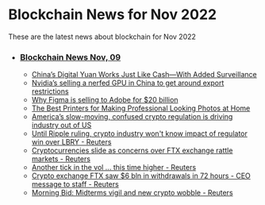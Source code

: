 # Blockchain News for Nov 2022
These are the latest news about blockchain for Nov 2022
- ### [Blockchain News Nov, 09](./09)
    - [China’s Digital Yuan Works Just Like Cash—With Added Surveillance](https://www.wired.com/story/chinas-digital-yuan-ecny-works-just-like-cash-surveillance/) 
    - [Nvidia’s selling a nerfed GPU in China to get around export restrictions](https://www.theverge.com/2022/11/8/23447886/nvidia-a800-china-chip-ai-research-slowed-down-restrictions) 
    - [Why Figma is selling to Adobe for $20 billion](https://www.theverge.com/2022/11/8/23445821/figma-adobe-acquisition-design-vr-ai-meta) 
    - [The Best Printers for Making Professional Looking Photos at Home](https://gizmodo.com/best-photo-printers-budget-pro-epson-canon-kodak-zink-1849753496) 
    - [America’s slow-moving, confused crypto regulation is driving industry out of US](https://arstechnica.com/tech-policy/2022/11/americas-slow-moving-confused-crypto-regulation-is-driving-industry-out-of-us/) 
    - [Until Ripple ruling, crypto industry won't know impact of regulator win over LBRY - Reuters](https://www.reuters.com/legal/transactional/until-ripple-ruling-crypto-industry-wont-know-impact-regulator-win-over-lbry-2022-11-08/) 
    - [Cryptocurrencies slide as concerns over FTX exchange rattle markets - Reuters](https://www.reuters.com/markets/currencies/cryptocurrencies-slide-concerns-over-ftx-exchange-rattle-markets-2022-11-08/) 
    - [Another tick in the vol ... this time higher - Reuters](https://www.reuters.com/markets/asia/global-markets-view-asia-graphic-2022-11-08/) 
    - [Crypto exchange FTX saw $6 bln in withdrawals in 72 hours - CEO message to staff - Reuters](https://www.reuters.com/business/finance/crypto-exchange-ftx-saw-6-bln-withdrawals-72-hours-ceo-message-staff-2022-11-08/) 
    - [Morning Bid: Midterms vigil and new crypto wobble - Reuters](https://www.reuters.com/markets/us/global-markets-view-usa-2022-11-08/) 
